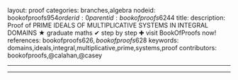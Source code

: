 layout: proof
categories: branches,algebra
nodeid: bookofproofs$954
orderid: 0
parentid: bookofproofs$6244
title: 
description:  Proof of PRIME IDEALS OF MULTIPLICATIVE SYSTEMS IN INTEGRAL DOMAINS &#9733; graduate maths &#10004; step by step &#10010; visit BookOfProofs now!
references: bookofproofs$626,bookofproofs$628
keywords: domains,ideals,integral,multiplicative,prime,systems,proof
contributors: bookofproofs,@calahan,@casey

---


---

